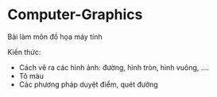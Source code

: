 # Computer-Graphics
Bài làm môn đồ họa máy tính

Kiến thức:
- Cách vẽ ra các hình ảnh: đường, hình tròn, hình vuông, ....
- Tô màu
- Các phương pháp duyệt điểm, quét đường
